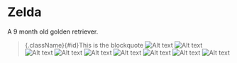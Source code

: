 # Zelda
A 9 month old golden retriever.
>{.className}{#id}This is the blockquote
![Alt text](/images/IMG_1.jpg?raw=true "IMG_1.jpg")
![Alt text](/images/IMG_2.jpg?raw=true "IMG_1.jpg")
![Alt text](images/IMG_3.jpg?raw=true "IMG_1.jpg")
![Alt text](images/IMG_4.jpg?raw=true "IMG_1.jpg")
![Alt text](images/IMG_5.jpg?raw=true "IMG_1.jpg")
![Alt text](images/IMG_6.jpg?raw=true "IMG_1.jpg")
![Alt text](images/IMG_7.jpg?raw=true "IMG_1.jpg")
![Alt text](images/IMG_8.jpg?raw=true "IMG_1.jpg")
![Alt text](images/IMG_9.jpg?raw=true "IMG_1.jpg")


